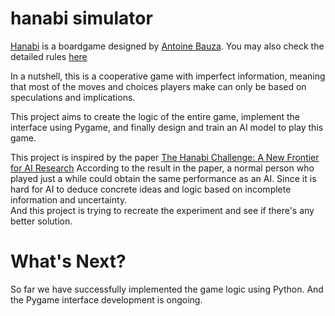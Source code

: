 # hanabi simulator
[Hanabi](https://boardgamegeek.com/boardgame/98778/hanabi) is a boardgame designed by [Antoine Bauza](https://boardgamegeek.com/boardgamedesigner/9714/antoine-bauza). You may also check the detailed rules [here](https://rnrgames.com/Content/RRGames/images/ProductRules/hanabiRules.pdf)  


In a nutshell, this is a cooperative game with imperfect information, meaning that most of the moves and choices players make can only be based on speculations and implications.  

This project aims to create the logic of the entire game, implement the interface using Pygame, and finally design and train an AI model to play this game.  

This project is inspired by the paper [The Hanabi Challenge: A New Frontier for AI Research](https://arxiv.org/abs/1902.00506)
According to the result in the paper, a normal person who played just a while could obtain the same performance as an AI. Since it is hard for AI to deduce concrete ideas and logic based on incomplete information and uncertainty.  
And this project is trying to recreate the experiment and see if there's any better solution.  

# What's Next?  
So far we have successfully implemented the game logic using Python. And the Pygame interface development is ongoing.  
 
